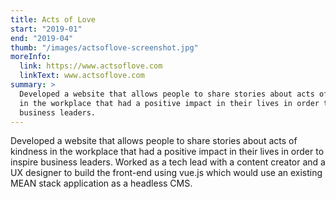 ```yaml
---
title: Acts of Love
start: "2019-01"
end: "2019-04"
thumb: "/images/actsoflove-screenshot.jpg"
moreInfo:
  link: https://www.actsoflove.com
  linkText: www.actsoflove.com
summary: >
  Developed a website that allows people to share stories about acts of kindness
  in the workplace that had a positive impact in their lives in order to inspire
  business leaders.
---
```


Developed a website that allows people to share stories about acts of kindness
in the workplace that had a positive impact in their lives in order to inspire
business leaders. Worked as a tech lead with a content creator and a UX
designer to build the front-end using vue.js which would use an existing MEAN
stack application as a headless CMS.
